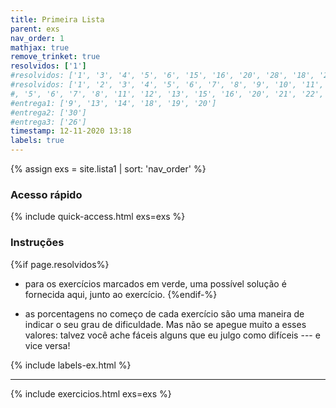 ```yaml
---
title: Primeira Lista
parent: exs
nav_order: 1
mathjax: true
remove_trinket: true
resolvidos: ['1']
#resolvidos: ['1', '3', '4', '5', '6', '15', '16', '20', '28', '18', '27', '12', '13', '14']
#resolvidos: ['1', '2', '3', '4', '5', '6', '7', '8', '9', '10', '11', '12', '13', '14', '15', '16', '17', '18', '19', '20', '21', '22', '23', '24', '27', '28', '29']
#, '5', '6', '7', '8', '11', '12', '13', '15', '16', '20', '21', '22', '23', '26'] # retireo o 17 para a aula, depois voltar com ele!!!!!
#entrega1: ['9', '13', '14', '18', '19', '20']
#entrega2: ['30']
#entrega3: ['26']
timestamp: 12-11-2020 13:18
labels: true
---
```


{% assign exs = site.lista1 | sort: 'nav_order' %}

### Acesso rápido

{% include quick-access.html exs=exs %}

### Instruções

{%if page.resolvidos%}
- para os exercícios marcados em <span class="badge badge-success">verde</span>, uma possível solução é fornecida aqui, junto ao exercício.
{%endif-%}
<!-- - os exercícios marcados em <span class="badge badge-warning">amarelo</span> devem ser entregues no dia 08/10/2020. -->
<!-- - os exercícios marcados em <span class="badge badge-danger">vermelho</span> devem ser entregues no dia 05/11/2020. -->
<!-- - os exercícios marcados em <span class="badge badge-dark">preto</span> devem ser entregues em dupla no dia 03/12/2020. -->
- as porcentagens no começo de cada exercício são uma maneira de indicar o seu grau de dificuldade. Mas não se apegue muito a esses valores: talvez você ache fáceis alguns que eu julgo como difíceis --- e vice versa!

{% include labels-ex.html %}

---

{% include exercicios.html exs=exs %}
